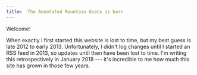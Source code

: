 ```yaml
---
title: 	The Annotated Mountain Goats is born
---
```


Welcome!

When exactly I first started this website is lost to time, but my best guess
is late 2012 to early 2013. Unfortunately, I didn't log changes until I
started an RSS feed in 2013, so updates until then have been lost to time. I'm
writing this retrospectively in January 2018 --- it's incredible to me how
much this site has grown in those few years.
